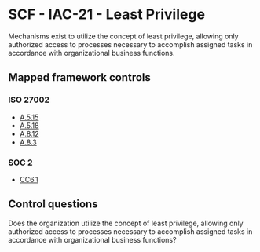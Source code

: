 # SCF - IAC-21 - Least Privilege
Mechanisms exist to utilize the concept of least privilege, allowing only authorized access to processes necessary to accomplish assigned tasks in accordance with organizational business functions. 
## Mapped framework controls
### ISO 27002
- [A.5.15](../iso27002/a-5.md#a515)
- [A.5.18](../iso27002/a-5.md#a518)
- [A.8.12](../iso27002/a-8.md#a812)
- [A.8.3](../iso27002/a-8.md#a83)
  
### SOC 2
- [CC6.1](../soc2/cc61.md)
  
## Control questions
Does the organization utilize the concept of least privilege, allowing only authorized access to processes necessary to accomplish assigned tasks in accordance with organizational business functions? 
  